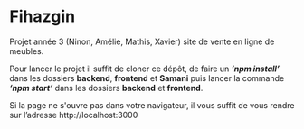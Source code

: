 # Fihazgin
Projet année 3 (Ninon, Amélie, Mathis, Xavier) site de vente en ligne de meubles.

Pour lancer le projet il suffit de cloner ce dépôt, de faire un ***‘npm install’*** dans les dossiers **backend**, **frontend** et **Samani** puis lancer la commande ***‘npm start’*** dans les dossiers **backend** et **frontend**. 

Si la page ne s'ouvre pas dans votre navigateur, il vous suffit de vous rendre sur l’adresse http://localhost:3000
